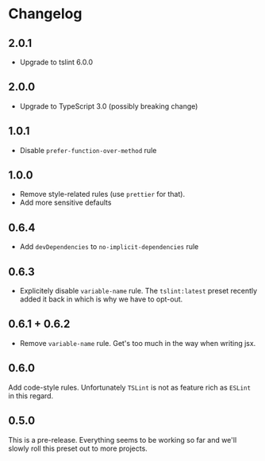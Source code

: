 # Changelog

## 2.0.1

- Upgrade to tslint 6.0.0

## 2.0.0

- Upgrade to TypeScript 3.0 (possibly breaking change)

## 1.0.1

- Disable `prefer-function-over-method` rule

## 1.0.0

- Remove style-related rules (use `prettier` for that).
- Add more sensitive defaults

## 0.6.4

- Add `devDependencies` to `no-implicit-dependencies` rule

## 0.6.3

- Explicitely disable `variable-name` rule. The `tslint:latest` preset recently
  added it back in which is why we have to opt-out.

## 0.6.1 + 0.6.2

- Remove `variable-name` rule. Get's too much in the way when writing jsx.

## 0.6.0

Add code-style rules. Unfortunately `TSLint` is not as feature
rich as `ESLint` in this regard.

## 0.5.0

This is a pre-release. Everything seems to be working so far
and we'll slowly roll this preset out to more projects.
